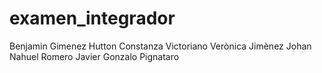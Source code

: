 # examen_integrador
Benjamin Gimenez Hutton
Constanza Victoriano
Verònica Jimènez
Johan Nahuel Romero
Javier Gonzalo Pignataro
